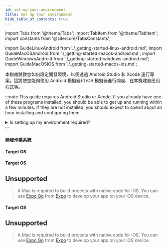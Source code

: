 ```yaml
---
id: set-up-your-environment
title: Set Up Your Environment
hide_table_of_contents: true
---
```


import Tabs from '@theme/Tabs';
import TabItem from '@theme/TabItem';
import constants from '@site/core/TabsConstants';

import GuideLinuxAndroid from './\_getting-started-linux-android.md';
import GuideMacOSAndroid from './\_getting-started-macos-android.md';
import GuideWindowsAndroid from './\_getting-started-windows-android.md';
import GuideMacOSIOS from './\_getting-started-macos-ios.md';

本指南將教您如何設定開發環境，以便透過 Android Studio 和 Xcode 運行專案。這將使您能夠使用 Android 模擬器和 iOS 模擬器進行開發、在本機建置應用程式等。

:::note
This guide requires Android Studio or Xcode. If you already have one of these programs installed, you should be able to get up and running within a few minutes. If they are not installed, you should expect to spend about an hour installing and configuring them.

<details>
<summary>Is setting up my environment required?</summary>

Setting up your environment is not required if you're using a [Framework](/architecture/glossary#react-native-framework). With a React Native Framework, you don't need to setup Android Studio or XCode as a Framework will take care of building the native app for you.

If you have constraints that prevent you from using a Framework, or you'd like to write your own Framework, then setting up your local environment is a requirement. After your environment is set up, learn how to [get started without a framework](getting-started-without-a-framework).

</details>
:::

#### 開發作業系統

<Tabs groupId="os" queryString defaultValue={constants.defaultOs} values={constants.oses} className="pill-tabs">
<TabItem value="macos">

#### Target OS

<Tabs groupId="platform" queryString defaultValue={constants.defaultPlatform} values={constants.platforms} className="pill-tabs">
<TabItem value="android">

[//]: # 'macOS, Android'

<GuideMacOSAndroid/>

</TabItem>
<TabItem value="ios">

[//]: # 'macOS, iOS'

<GuideMacOSIOS/>

</TabItem>
</Tabs>

</TabItem>
<TabItem value="windows">

#### Target OS

<Tabs groupId="platform" queryString defaultValue={constants.defaultPlatform} values={constants.platforms} className="pill-tabs">
<TabItem value="android">

[//]: # 'Windows, Android'

<GuideWindowsAndroid/>

</TabItem>
<TabItem value="ios">

[//]: # 'Windows, iOS'

## Unsupported

> A Mac is required to build projects with native code for iOS. You can use [Expo Go](https://expo.dev/go) from [Expo](environment-setup#start-a-new-react-native-project-with-expo) to develop your app on your iOS device.

</TabItem>
</Tabs>

</TabItem>
<TabItem value="linux">

#### Target OS

<Tabs groupId="platform" queryString defaultValue={constants.defaultPlatform} values={constants.platforms} className="pill-tabs">
<TabItem value="android">

[//]: # 'Linux, Android'

<GuideLinuxAndroid/>

</TabItem>
<TabItem value="ios">

[//]: # 'Linux, iOS'

## Unsupported

> A Mac is required to build projects with native code for iOS. You can use [Expo Go](https://expo.dev/go) from [Expo](environment-setup#start-a-new-react-native-project-with-expo) to develop your app on your iOS device.

</TabItem>
</Tabs>

</TabItem>
</Tabs>